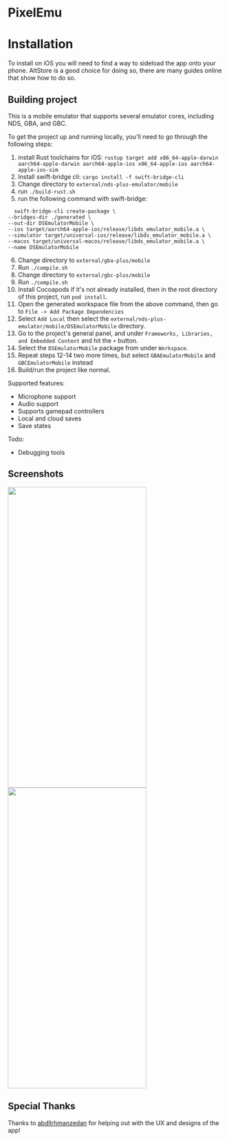 # PixelEmu

# Installation

To install on iOS you will need to find a way to sideload the app onto your phone. AltStore is a good choice for doing so, there are many guides online that show how to do so.

## Building project

This is a mobile emulator that supports several emulator cores, including NDS, GBA, and GBC.

To get the project up and running locally, you'll need to go through the following steps:

1. install Rust toolchains for iOS: `rustup target add x86_64-apple-darwin aarch64-apple-darwin aarch64-apple-ios x86_64-apple-ios aarch64-apple-ios-sim
`
2. Install swift-bridge cli: `cargo install -f swift-bridge-cli`
3. Change directory to `external/nds-plus-emulator/mobile`
4. run `./build-rust.sh`
5. run the following command with swift-bridge:
  ```
    swift-bridge-cli create-package \
  --bridges-dir ./generated \
  --out-dir DSEmulatorMobile \
  --ios target/aarch64-apple-ios/release/libds_emulator_mobile.a \
  --simulator target/universal-ios/release/libds_emulator_mobile.a \
  --macos target/universal-macos/release/libds_emulator_mobile.a \
  --name DSEmulatorMobile
  ```
6. Change directory to `external/gba-plus/mobile`
7. Run `./compile.sh`
8. Change directory to `external/gbc-plus/mobile`
9. Run `./compile.sh`
10. Install Cocoapods if it's not already installed, then in the root directory of this project, run `pod install`.
11. Open the generated workspace file from the above command, then go to `File -> Add Package Dependencies`
12. Select `Add Local` then select the `external/nds-plus-emulator/mobile/DSEmulatorMobile` directory.
13. Go to the project's general panel, and under `Frameworks, Libraries, and Embedded Content` and hit the `+` button.
14. Select the `DSEmulatorMobile` package from under `Workspace`.
15. Repeat steps 12-14 two more times, but select `GBAEmulatorMobile` and `GBCEmulatorMobile` instead
16. Build/run the project like normal.

Supported features:

- Microphone support
- Audio support
- Supports gamepad controllers 
- Local and cloud saves
- Save states

Todo: 
- Debugging tools

## Screenshots

<img src="https://github.com/user-attachments/assets/9033e4d2-1be2-4210-922e-41cceeaefb0c" width="322" height="699">
<img src="https://github.com/user-attachments/assets/8723f63e-4876-4832-a005-d514c20672d8" width="322" height="699">

## Special Thanks

Thanks to [abdllrhmanzedan](https://github.com/abdllrhmanzedan) for helping out with the UX and designs of the app!


